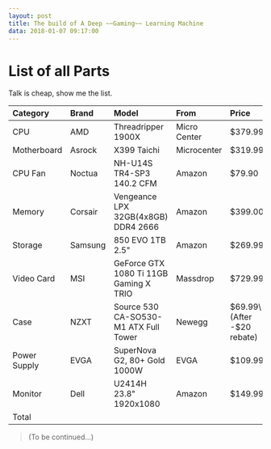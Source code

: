 ```yaml
---
layout: post
title: The build of A Deep ~~Gaming~~ Learning Machine
data: 2018-01-07 09:17:00
---
```

# List of all Parts
Talk is cheap, show me the list.

| Category | Brand | Model | From | Price | Tax |
| :--- | :--- | :--- | :--- | :--- | :--- |
| CPU | AMD | Threadripper 1900X | Micro Center | $379.99 | 28.50\(7.5%\) |
| Motherboard | Asrock | X399 Taichi | Microcenter | $319.99 | 24.00\(7.5%\) |
| CPU Fan | Noctua | NH-U14S TR4-SP3 140.2 CFM | Amazon | $79.90 | $5.59\(7%\) |
| Memory | Corsair | Vengeance LPX 32GB\(4x8GB\) DDR4 2666 | Amazon | $399.00 | $27.93\(7%\) |
| Storage | Samsung | 850 EVO 1TB 2.5" | Amazon | $269.99 | $18.90\(7%\) |
| Video Card | MSI | GeForce GTX 1080 Ti 11GB Gaming X TRIO | Massdrop | $729.99 | $0.00 |
| Case | NZXT | Source 530 CA-SO530-M1 ATX Full Tower | Newegg | $69.99\(After -$20 rebate\) | $6.30\(7%\) |
| Power Supply | EVGA | SuperNova G2, 80+ Gold 1000W | EVGA | $109.99 | $0.00 |
| Monitor | Dell | U2414H 23.8" 1920x1080 | Amazon | $149.99 | $10.50\(7%\) |
| Total |   |   |   |   | $2734.45 |

> \(To be continued...\)
